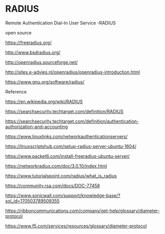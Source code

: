 # RADIUS

Remote Authentication Dial-In User Service -RADIUS

open source

https://freeradius.org/

http://www.bsdradius.org/

http://openradius.sourceforge.net/

http://sites.e-advies.nl/openradius/openradius-introduction.html

https://www.gnu.org/software/radius/



Reference

https://en.wikipedia.org/wiki/RADIUS

https://searchsecurity.techtarget.com/definition/RADIUS

https://searchsecurity.techtarget.com/definition/authentication-authorization-and-accounting

https://www.linuxlinks.com/networkauthenticationservers/

https://linuxscriptshub.com/setup-radius-server-ubuntu-1604/

https://www.packet6.com/install-freeradius-ubuntu-server/

https://networkradius.com/doc/3.0.10/index.html

https://www.tutorialspoint.com/radius/what_is_radius

https://community.rsa.com/docs/DOC-77458

https://www.sonicwall.com/support/knowledge-base/?sol_id=170503789509355

https://ribboncommunications.com/company/get-help/glossary/diameter-protocol

https://www.f5.com/services/resources/glossary/diameter-protocol

